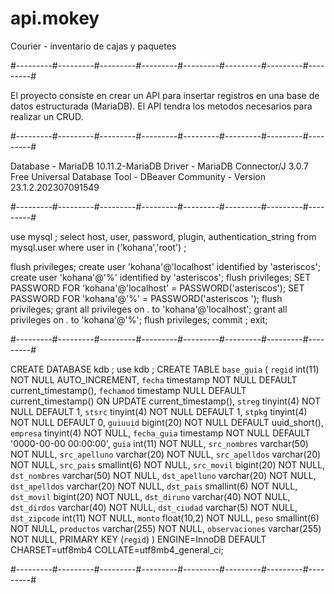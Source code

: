 # api.mokey
Courier - inventario de cajas y paquetes

#---------#---------#---------#---------#---------#---------#---------#---------#

El proyecto consiste en crear un API para insertar registros en una base de datos estructurada (MariaDB).
El API tendra los metodos necesarios para realizar un CRUD.

#---------#---------#---------#---------#---------#---------#---------#---------#

Database - MariaDB 10.11.2-MariaDB
Driver - MariaDB Connector/J 3.0.7
Free Universal Database Tool - DBeaver Community - Version 23.1.2.202307091549

#---------#---------#---------#---------#---------#---------#---------#---------#

use mysql ;
select host, user, password, plugin, authentication_string 
  from mysql.user where user in ('kohana','root') ;

flush privileges;
create user 'kohana'@'localhost' identified by 'asteriscos';
create user 'kohana'@'%' identified by 'asteriscos';
flush privileges;
SET PASSWORD FOR 'kohana'@'localhost' = PASSWORD('asteriscos');
SET PASSWORD FOR 'kohana'@'%' = PASSWORD('asteriscos  ');
flush privileges;
grant all privileges on *.* to 'kohana'@'localhost';
grant all privileges on *.* to 'kohana'@'%';
flush privileges;
commit ;
exit;

#---------#---------#---------#---------#---------#---------#---------#---------#

CREATE DATABASE kdb ;
use kdb ;
CREATE TABLE `base_guia` (
  `regid` int(11) NOT NULL AUTO_INCREMENT,
  `fecha` timestamp NOT NULL DEFAULT current_timestamp(),
  `fechamod` timestamp NULL DEFAULT current_timestamp() ON UPDATE current_timestamp(),
  `streg` tinyint(4) NOT NULL DEFAULT 1,
  `stsrc` tinyint(4) NOT NULL DEFAULT 1,
  `stpkg` tinyint(4) NOT NULL DEFAULT 0,
  `guiuuid` bigint(20) NOT NULL DEFAULT uuid_short(),
  `empresa` tinyint(4) NOT NULL,
  `fecha_guia` timestamp NOT NULL DEFAULT '0000-00-00 00:00:00',
  `guia` int(11) NOT NULL,
  `src_nombres` varchar(50) NOT NULL,
  `src_apelluno` varchar(20) NOT NULL,
  `src_apelldos` varchar(20) NOT NULL,
  `src_pais` smallint(6) NOT NULL,
  `src_movil` bigint(20) NOT NULL,
  `dst_nombres` varchar(50) NOT NULL,
  `dst_apelluno` varchar(20) NOT NULL,
  `dst_apelldos` varchar(20) NOT NULL,
  `dst_pais` smallint(6) NOT NULL,
  `dst_movil` bigint(20) NOT NULL,
  `dst_diruno` varchar(40) NOT NULL,
  `dst_dirdos` varchar(40) NOT NULL,
  `dst_ciudad` varchar(5) NOT NULL,
  `dst_zipcode` int(11) NOT NULL,
  `monto` float(10,2) NOT NULL,
  `peso` smallint(6) NOT NULL,
  `productos` varchar(255) NOT NULL,
  `observaciones` varchar(255) NOT NULL,
  PRIMARY KEY (`regid`)
) ENGINE=InnoDB DEFAULT CHARSET=utf8mb4 COLLATE=utf8mb4_general_ci;

#---------#---------#---------#---------#---------#---------#---------#---------#

